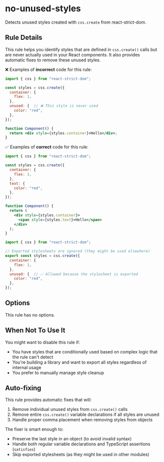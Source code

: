 # no-unused-styles

Detects unused styles created with `css.create` from react-strict-dom.

## Rule Details

This rule helps you identify styles that are defined in `css.create()` calls but are never actually used in your React components. It also provides automatic fixes to remove these unused styles.

❌ Examples of **incorrect** code for this rule:

```jsx
import { css } from "react-strict-dom";

const styles = css.create({
  container: {
    flex: 1,
  },
  unused: {  // ❌ This style is never used
    color: "red",
  },
});

function Component() {
  return <div style={styles.container}>Hello</div>;
}
```

✅ Examples of **correct** code for this rule:

```jsx
import { css } from "react-strict-dom";

const styles = css.create({
  container: {
    flex: 1,
  },
  text: {
    color: "red",
  },
});

function Component() {
  return (
    <div style={styles.container}>
      <span style={styles.text}>Hello</span>
    </div>
  );
}
```

```jsx
import { css } from "react-strict-dom";

// Exported stylesheets are ignored (they might be used elsewhere)
export const styles = css.create({
  container: {
    flex: 1,
  },
  unused: {  // ✅ Allowed because the stylesheet is exported
    color: "red",
  },
});
```

## Options

This rule has no options.

## When Not To Use It

You might want to disable this rule if:

- You have styles that are conditionally used based on complex logic that the rule can't detect
- You're building a library and want to export all styles regardless of internal usage
- You prefer to manually manage style cleanup

## Auto-fixing

This rule provides automatic fixes that will:

1. Remove individual unused styles from `css.create()` calls
2. Remove entire `css.create()` variable declarations if all styles are unused
3. Handle proper comma placement when removing styles from objects

The fixer is smart enough to:

- Preserve the last style in an object (to avoid invalid syntax)
- Handle both regular variable declarations and TypeScript assertions (`satisfies`)
- Skip exported stylesheets (as they might be used in other modules)
